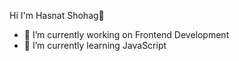 Hi I'm Hasnat Shohag👋

- 🔭 I’m currently working on Frontend Development
- 🌱 I’m currently learning JavaScript
